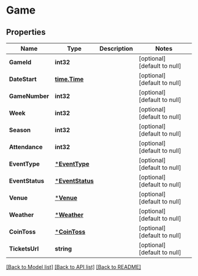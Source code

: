 # Game

## Properties
Name | Type | Description | Notes
------------ | ------------- | ------------- | -------------
**GameId** | **int32** |  | [optional] [default to null]
**DateStart** | [**time.Time**](time.Time.md) |  | [optional] [default to null]
**GameNumber** | **int32** |  | [optional] [default to null]
**Week** | **int32** |  | [optional] [default to null]
**Season** | **int32** |  | [optional] [default to null]
**Attendance** | **int32** |  | [optional] [default to null]
**EventType** | [***EventType**](EventType.md) |  | [optional] [default to null]
**EventStatus** | [***EventStatus**](EventStatus.md) |  | [optional] [default to null]
**Venue** | [***Venue**](Venue.md) |  | [optional] [default to null]
**Weather** | [***Weather**](Weather.md) |  | [optional] [default to null]
**CoinToss** | [***CoinToss**](CoinToss.md) |  | [optional] [default to null]
**TicketsUrl** | **string** |  | [optional] [default to null]

[[Back to Model list]](../README.md#documentation-for-models) [[Back to API list]](../README.md#documentation-for-api-endpoints) [[Back to README]](../README.md)


